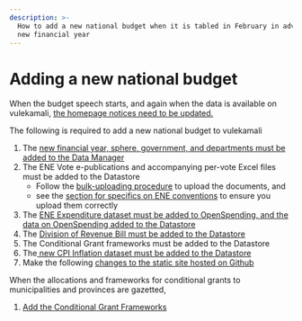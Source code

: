 ```yaml
---
description: >-
  How to add a new national budget when it is tabled in February in advance of a
  new financial year
---
```


# Adding a new national budget

When the budget speech starts, and again when the data is available on vulekamali, [the homepage notices need to be updated.](update-the-homepage-state.md)

The following is required to add a new national budget to vulekamali

1. The [new financial year, sphere, government, and departments must be added to the Data Manager](adding-new-year-sphere-government-departments.md)
2. The ENE Vote e-publications and accompanying per-vote Excel files must be added to the Datastore
   * Follow the [bulk-uploading procedure](../adding-modifying-information-on-the-site/bulk-uploading-department-specific-documents.md) to upload the documents, and
   * see the [section for specifics on ENE conventions](../adding-modifying-information-on-the-site/bulk-uploading-department-specific-documents.md#estimates-of-national-expenditure-vote-chapters) to ensure you upload them correctly
3. The [ENE Expenditure dataset must be added to OpenSpending, and the data on OpenSpending added  to the Datastore](../adding-modifying-information-on-the-site/adding-structured-fiscal-data-to-openspending.md#estimates-of-national-expenditure)
4. The [Division of Revenue Bill must be added to the Datastore](adding-a-new-division-of-revenue-bill.md)
5. The Conditional Grant frameworks must be added to the Datastore
6. The[ new CPI Inflation dataset must be added to the Datastore](adding-cpi-inflation-data.md)
7. Make the following [changes to the static site hosted on Github](changes-to-static-site-hosted-on-github.md)

When the allocations and frameworks for conditional grants to municipalities and provinces are gazetted,

1. [Add the Conditional Grant Frameworks](adding-conditional-grant-frameworks.md)



